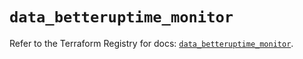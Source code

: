 # `data_betteruptime_monitor`

Refer to the Terraform Registry for docs: [`data_betteruptime_monitor`](https://registry.terraform.io/providers/betterstackhq/better-uptime/0.20.4/docs/data-sources/betteruptime_monitor).
